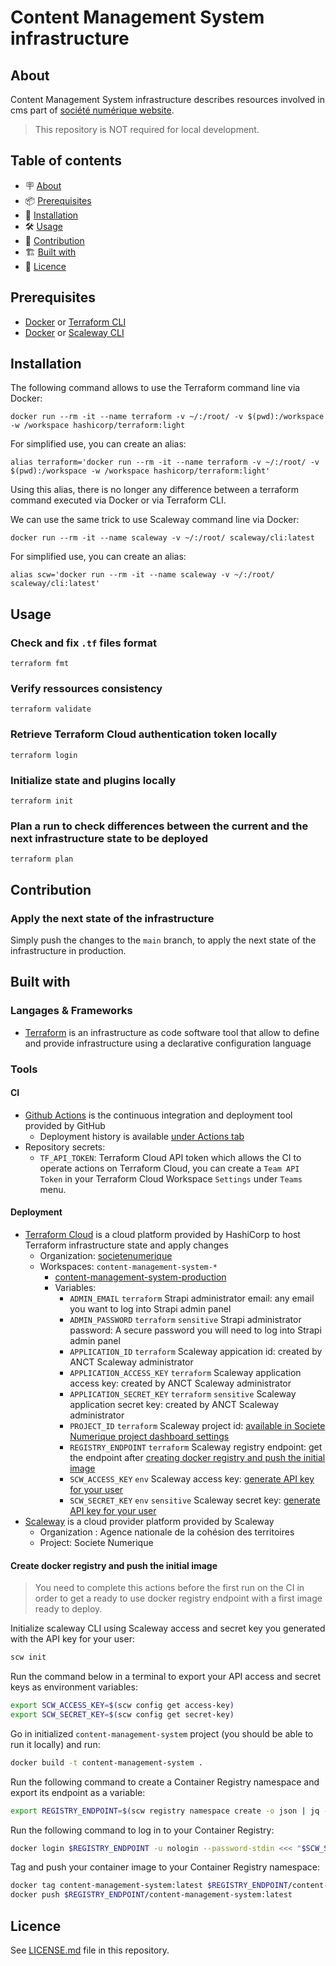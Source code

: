 # Content Management System infrastructure

## About

Content Management System infrastructure describes resources involved in cms part of [société numérique website](https://societenumerique.gouv.fr/).

> This repository is NOT required for local development.

## Table of contents

- 🪧 [About](#about)
- 📦 [Prerequisites](#prerequisites)
- 🚀 [Installation](#installation)
- 🛠️ [Usage](#usage)
- 🤝 [Contribution](#contribution)
- 🏗️ [Built with](#built-with)
- 📝 [Licence](#licence)

## Prerequisites

- [Docker](https://www.docker.com/) or [Terraform CLI](https://www.terraform.io/cli)
- [Docker](https://www.docker.com/) or [Scaleway CLI](https://www.scaleway.com/en/docs/developer-tools/scaleway-cli/)

## Installation

The following command allows to use the Terraform command line via Docker:
```shell
docker run --rm -it --name terraform -v ~/:/root/ -v $(pwd):/workspace -w /workspace hashicorp/terraform:light
```

For simplified use, you can create an alias:
```shell
alias terraform='docker run --rm -it --name terraform -v ~/:/root/ -v $(pwd):/workspace -w /workspace hashicorp/terraform:light'
```

Using this alias, there is no longer any difference between a terraform command executed via Docker or via Terraform CLI.

We can use the same trick to use Scaleway command line via Docker:
```shell
docker run --rm -it --name scaleway -v ~/:/root/ scaleway/cli:latest
```

For simplified use, you can create an alias:
```shell
alias scw='docker run --rm -it --name scaleway -v ~/:/root/ scaleway/cli:latest'
```

## Usage

### Check and fix `.tf` files format

```shell
terraform fmt
```

### Verify ressources consistency

```shell
terraform validate
```

### Retrieve Terraform Cloud authentication token locally

```shell
terraform login
```

### Initialize state and plugins locally

```shell
terraform init
```

### Plan a run to check differences between the current and the next infrastructure state to be deployed

```shell
terraform plan
```

## Contribution

### Apply the next state of the infrastructure

Simply push the changes to the `main` branch, to apply the next state of the infrastructure in production.

## Built with

### Langages & Frameworks

- [Terraform](https://www.terraform.io/) is an infrastructure as code software tool that allow to define and provide infrastructure using a declarative configuration language

### Tools

#### CI

- [Github Actions](https://docs.github.com/en/actions) is the continuous integration and deployment tool provided by GitHub
  - Deployment history is available [under Actions tab](https://github.com/societenumerique-gouv-fr/infrastructure-content-management-system/actions)
- Repository secrets:
  - `TF_API_TOKEN`: Terraform Cloud API token which allows the CI to operate actions on Terraform Cloud, you can create a `Team API Token` in your Terraform Cloud Workspace `Settings` under `Teams` menu. 

#### Deployment

- [Terraform Cloud](https://app.terraform.io/) is a cloud platform provided by HashiCorp to host Terraform infrastructure state and apply changes
  - Organization: [societenumerique](https://app.terraform.io/app/societenumerique/workspaces)
  - Workspaces: `content-management-system-*`
    - [content-management-system-production](https://app.terraform.io/app/societenumerique/workspaces/content-management-system-production)
    - Variables:
      - `ADMIN_EMAIL` `terraform` Strapi administrator email: any email you want to log into Strapi admin panel
      - `ADMIN_PASSWORD` `terraform` `sensitive` Strapi administrator password: A secure password you will need to log into Strapi admin panel
      - `APPLICATION_ID` `terraform` Scaleway appication id: created by ANCT Scaleway administrator
      - `APPLICATION_ACCESS_KEY` `terraform` Scaleway application access key: created by ANCT Scaleway administrator
      - `APPLICATION_SECRET_KEY` `terraform` `sensitive` Scaleway application secret key: created by ANCT Scaleway administrator
      - `PROJECT_ID` `terraform` Scaleway project id: [available in Societe Numerique project dashboard settings](https://console.scaleway.com/project/settings)
      - `REGISTRY_ENDPOINT` `terraform` Scaleway registry endpoint: get the endpoint after [creating docker registry and push the initial image](#create-docker-registry-and-push-the-initial-image)
      - `SCW_ACCESS_KEY` `env` Scaleway access key: [generate API key for your user](https://console.scaleway.com/iam/users)
      - `SCW_SECRET_KEY` `env` `sensitive` Scaleway secret key: [generate API key for your user](https://console.scaleway.com/iam/users)
- [Scaleway](https://console.scaleway.com/) is a cloud provider platform provided by Scaleway
  - Organization : Agence nationale de la cohésion des territoires
  - Project: Societe Numerique

#### Create docker registry and push the initial image

> You need to complete this actions before the first run on the CI in order to get a ready to use docker registry endpoint with a first image ready to deploy.

Initialize scaleway CLI using Scaleway access and secret key you generated with the API key for your user:
```bash
scw init
```
Run the command below in a terminal to export your API access and secret keys as environment variables:
```bash
export SCW_ACCESS_KEY=$(scw config get access-key)
export SCW_SECRET_KEY=$(scw config get secret-key)
```
Go in initialized `content-management-system` project (you should be able to run it locally) and run:
```bash
docker build -t content-management-system .
```

Run the following command to create a Container Registry namespace and export its endpoint as a variable:
```bash
export REGISTRY_ENDPOINT=$(scw registry namespace create -o json | jq -r '.endpoint')
```

Run the following command to log in to your Container Registry:
```bash
docker login $REGISTRY_ENDPOINT -u nologin --password-stdin <<< "$SCW_SECRET_KEY"
```

Tag and push your container image to your Container Registry namespace:
```bash
docker tag content-management-system:latest $REGISTRY_ENDPOINT/content-management-system:latest
docker push $REGISTRY_ENDPOINT/content-management-system:latest
```

## Licence

See [LICENSE.md](./LICENSE.md) file in this repository.
